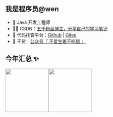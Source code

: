 ## 我是程序员@wen

- 🐧 Java 开发工程师
- 👨‍💻 CSDN：<a href="https://blog.csdn.net/weixin_54620350" target="_blank">五千粉丝博主，分享自己的学习笔记</a>
- 🏡 代码托管平台：<a href="https://github.com/CCCshengjiang" target="_blank">Github</a> | <a href="https://gitee.com/CCCshengjiang" target="_blank">Gitee</a>
- 🌱 干货：<a href="https://github.com/CCCshengjiang/CCCshengjiang/blob/main/wechat-official.png" target="_blank">公众号『 不爱生姜不吃醋 』</a>


## 今年汇总 ✨

<img align="" height="137px" src="https://github-readme-stats.vercel.app/api?username=CCCshengjiang&hide_title=true&hide_border=true&show_icons=true&include_all_commits=true&line_height=21&bg_color=0,EC6C6C,FFD479,FFFC79,73FA79&theme=graywhite&locale=cn" /><img align="" height="137px" src="https://github-readme-stats.vercel.app/api/top-langs/?username=CCCshengjiang&hide_title=true&hide_border=true&layout=compact&bg_color=0,73FA79,73FDFF,D783FF&theme=graywhite&locale=cn" />

